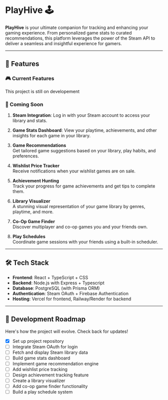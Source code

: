 # PlayHive 🕹️

**PlayHive** is your ultimate companion for tracking and enhancing your gaming experience. From personalized game stats to curated recommendations, this platform leverages the power of the Steam API to deliver a seamless and insightful experience for gamers.

---

## 🌟 Features

### 🎮 Current Features

This project is still on developement

### 🚀 Coming Soon

1. **Steam Integration**: 
   Log in with your Steam account to access your library and stats.
 
2. **Game Stats Dashboard**: 
   View your playtime, achievements, and other insights for each game in your library.

3. **Game Recommendations**  
   Get tailored game suggestions based on your library, play habits, and preferences.

4. **Wishlist Price Tracker**  
   Receive notifications when your wishlist games are on sale.

5. **Achievement Hunting**  
   Track your progress for game achievements and get tips to complete them.

6. **Library Visualizer**  
   A stunning visual representation of your game library by genres, playtime, and more.

7. **Co-Op Game Finder**  
   Discover multiplayer and co-op games you and your friends own.

8. **Play Schedules**  
   Coordinate game sessions with your friends using a built-in scheduler.

---

## 🛠️ Tech Stack

- **Frontend**: React + TypeScript + CSS
- **Backend**: Node.js with Express + Typescript
- **Database**: PostgreSQL (with Prisma ORM)
- **Authentication**: Steam OAuth + Firebase Authentication
- **Hosting**: Vercel for frontend, Railway/Render for backend

---

## 🚧 Development Roadmap

Here's how the project will evolve. Check back for updates!

- [x] Set up project repository  
- [ ] Integrate Steam OAuth for login  
- [ ] Fetch and display Steam library data  
- [ ] Build game stats dashboard  
- [ ] Implement game recommendation engine  
- [ ] Add wishlist price tracking  
- [ ] Design achievement tracking feature  
- [ ] Create a library visualizer  
- [ ] Add co-op game finder functionality  
- [ ] Build a play schedule system  

